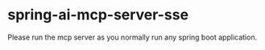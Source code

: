 # spring-ai-mcp-server-sse

Please run the mcp server as you normally run any spring boot application.